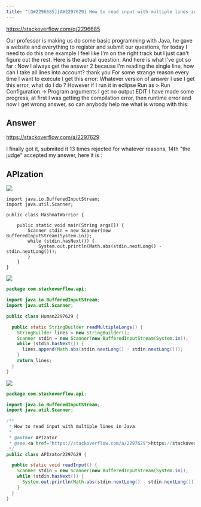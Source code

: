 ```yaml
---
title: "[Q#2296685][A#2297629] How to read input with multiple lines in Java"
---
```


https://stackoverflow.com/q/2296685

Our professor is making us do some basic programming with Java, he gave a website and everything to register and submit our questions, for today I need to do this one example I feel like I&#x27;m on the right track but I just can&#x27;t figure out the rest. Here is the actual question:
And here is what I&#x27;ve got so far :
Now I always get the answer 2 because I&#x27;m reading the single line, how can I take all lines into account? thank you
For some strange reason every time I want to execute I get this error:
Whatever version of answer I use I get this error, what do I do ?
However if I run it in eclipse Run as &gt; Run Configuration -&gt; Program arguments
I get no output
EDIT
I have made some progress, at first I was getting the compilation error, then runtime error and now I get wrong answer, so can anybody help me what is wrong with this:

## Answer

https://stackoverflow.com/a/2297629

I finally got it, submited it 13 times rejected for whatever reasons, 14th &quot;the judge&quot; accepted my answer, here it is :

## APIzation

<div class="code-3columns-row">

<div class="code-3columns-column">

<div><img src="/stackoverflow.png" /></div>

```plain
import java.io.BufferedInputStream;
import java.util.Scanner;

public class HashmatWarrior {

    public static void main(String args[]) {
        Scanner stdin = new Scanner(new BufferedInputStream(System.in));
        while (stdin.hasNext()) {
            System.out.println(Math.abs(stdin.nextLong() - stdin.nextLong()));
        }
    }
}
```

</div>

<div class="code-3columns-column">

<div><img src="/human.png" /></div>

```java
package com.stackoverflow.api;

import java.io.BufferedInputStream;
import java.util.Scanner;

public class Human2297629 {

  public static StringBuilder readMultipleLongs() {
    StringBuilder lines = new StringBuilder();
    Scanner stdin = new Scanner(new BufferedInputStream(System.in));
    while (stdin.hasNext()) {
      lines.append(Math.abs(stdin.nextLong() - stdin.nextLong()));
    }
    return lines;
  }
}

```

</div>

<div class="code-3columns-column">

<div><img src="/apizator.png" /></div>

```java
package com.stackoverflow.api;

import java.io.BufferedInputStream;
import java.util.Scanner;

/**
 * How to read input with multiple lines in Java
 *
 * @author APIzator
 * @see <a href="https://stackoverflow.com/a/2297629">https://stackoverflow.com/a/2297629</a>
 */
public class APIzator2297629 {

  public static void readInput() {
    Scanner stdin = new Scanner(new BufferedInputStream(System.in));
    while (stdin.hasNext()) {
      System.out.println(Math.abs(stdin.nextLong() - stdin.nextLong()));
    }
  }
}

```

</div>

</div>